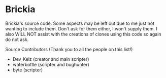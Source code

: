 # Brickia
Brickia's source code. Some aspects may be left out due to me just not wanting to include them. Don't ask for them either, I won't supply them.
I also WILL NOT assist with the creations of clones using this code so again do not ask.

Source Contributors (Thank you to all the people on this list!)
- Dev_Kelz (creator and main scripter)
- waterbottle (scripter and bughunter)
- byte (scripter)

